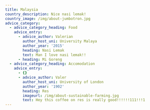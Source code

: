 ```yaml
---
title: Malaysia
country_description: Nice nasi lemak!
country_image: /img/about-jumbotron.jpg
advice_category:
  - advice_category_heading: Food
    advice_entry:
      - advice_author: Valerian
        author_host_uni: University Malaya
        author_year: '2015'
        heading: Nasi Lemak
        text: Man I love nasi lemak!!
      - heading: Mi Goreng
  - advice_category_heading: Accomodation
    advice_entry:
      - {}
      - advice_author: Valer
        author_host_uni: University of London
        author_year: '1902'
        heading: Res
        imageurl: /img/about-sustainable-farming.jpg
        text: Hey this coffee on res is really good!!!!!!111!!!1
---
```


